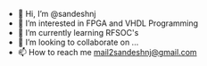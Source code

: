 - 👋 Hi, I’m @sandeshnj
- 👀 I’m interested in FPGA and VHDL Programming
- 🌱 I’m currently learning RFSOC's
- 💞️ I’m looking to collaborate on ...
- 📫 How to reach me mail2sandeshnj@gmail.com

<!---
sandeshnj/sandeshnj is a ✨ special ✨ repository because its `README.md` (this file) appears on your GitHub profile.
You can click the Preview link to take a look at your changes.
--->

